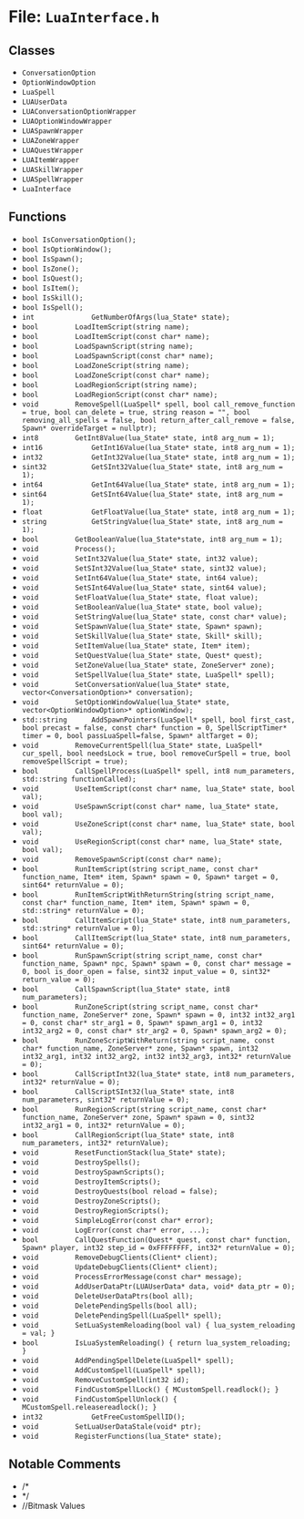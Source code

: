 # File: `LuaInterface.h`

## Classes

- `ConversationOption`
- `OptionWindowOption`
- `LuaSpell`
- `LUAUserData`
- `LUAConversationOptionWrapper`
- `LUAOptionWindowWrapper`
- `LUASpawnWrapper`
- `LUAZoneWrapper`
- `LUAQuestWrapper`
- `LUAItemWrapper`
- `LUASkillWrapper`
- `LUASpellWrapper`
- `LuaInterface`

## Functions

- `bool IsConversationOption();`
- `bool IsOptionWindow();`
- `bool IsSpawn();`
- `bool IsZone();`
- `bool IsQuest();`
- `bool IsItem();`
- `bool IsSkill();`
- `bool IsSpell();`
- `int				GetNumberOfArgs(lua_State* state);`
- `bool			LoadItemScript(string name);`
- `bool			LoadItemScript(const char* name);`
- `bool			LoadSpawnScript(string name);`
- `bool			LoadSpawnScript(const char* name);`
- `bool			LoadZoneScript(string name);`
- `bool			LoadZoneScript(const char* name);`
- `bool			LoadRegionScript(string name);`
- `bool			LoadRegionScript(const char* name);`
- `void			RemoveSpell(LuaSpell* spell, bool call_remove_function = true, bool can_delete = true, string reason = "", bool removing_all_spells = false, bool return_after_call_remove = false, Spawn* overrideTarget = nullptr);`
- `int8			GetInt8Value(lua_State* state, int8 arg_num = 1);`
- `int16			GetInt16Value(lua_State* state, int8 arg_num = 1);`
- `int32			GetInt32Value(lua_State* state, int8 arg_num = 1);`
- `sint32			GetSInt32Value(lua_State* state, int8 arg_num = 1);`
- `int64			GetInt64Value(lua_State* state, int8 arg_num = 1);`
- `sint64			GetSInt64Value(lua_State* state, int8 arg_num = 1);`
- `float			GetFloatValue(lua_State* state, int8 arg_num = 1);`
- `string			GetStringValue(lua_State* state, int8 arg_num = 1);`
- `bool			GetBooleanValue(lua_State*state, int8 arg_num = 1);`
- `void			Process();`
- `void			SetInt32Value(lua_State* state, int32 value);`
- `void			SetSInt32Value(lua_State* state, sint32 value);`
- `void			SetInt64Value(lua_State* state, int64 value);`
- `void			SetSInt64Value(lua_State* state, sint64 value);`
- `void			SetFloatValue(lua_State* state, float value);`
- `void			SetBooleanValue(lua_State* state, bool value);`
- `void			SetStringValue(lua_State* state, const char* value);`
- `void			SetSpawnValue(lua_State* state, Spawn* spawn);`
- `void			SetSkillValue(lua_State* state, Skill* skill);`
- `void			SetItemValue(lua_State* state, Item* item);`
- `void			SetQuestValue(lua_State* state, Quest* quest);`
- `void			SetZoneValue(lua_State* state, ZoneServer* zone);`
- `void			SetSpellValue(lua_State* state, LuaSpell* spell);`
- `void			SetConversationValue(lua_State* state, vector<ConversationOption>* conversation);`
- `void			SetOptionWindowValue(lua_State* state, vector<OptionWindowOption>* optionWindow);`
- `std::string		AddSpawnPointers(LuaSpell* spell, bool first_cast, bool precast = false, const char* function = 0, SpellScriptTimer* timer = 0, bool passLuaSpell=false, Spawn* altTarget = 0);`
- `void			RemoveCurrentSpell(lua_State* state, LuaSpell* cur_spell, bool needsLock = true, bool removeCurSpell = true, bool removeSpellScript = true);`
- `bool			CallSpellProcess(LuaSpell* spell, int8 num_parameters, std::string functionCalled);`
- `void			UseItemScript(const char* name, lua_State* state, bool val);`
- `void			UseSpawnScript(const char* name, lua_State* state, bool val);`
- `void			UseZoneScript(const char* name, lua_State* state, bool val);`
- `void			UseRegionScript(const char* name, lua_State* state, bool val);`
- `void			RemoveSpawnScript(const char* name);`
- `bool			RunItemScript(string script_name, const char* function_name, Item* item, Spawn* spawn = 0, Spawn* target = 0, sint64* returnValue = 0);`
- `bool			RunItemScriptWithReturnString(string script_name, const char* function_name, Item* item, Spawn* spawn = 0, std::string* returnValue = 0);`
- `bool			CallItemScript(lua_State* state, int8 num_parameters, std::string* returnValue = 0);`
- `bool			CallItemScript(lua_State* state, int8 num_parameters, sint64* returnValue = 0);`
- `bool			RunSpawnScript(string script_name, const char* function_name, Spawn* npc, Spawn* spawn = 0, const char* message = 0, bool is_door_open = false, sint32 input_value = 0, sint32* return_value = 0);`
- `bool			CallSpawnScript(lua_State* state, int8 num_parameters);`
- `bool			RunZoneScript(string script_name, const char* function_name, ZoneServer* zone, Spawn* spawn = 0, int32 int32_arg1 = 0, const char* str_arg1 = 0, Spawn* spawn_arg1 = 0, int32 int32_arg2 = 0, const char* str_arg2 = 0, Spawn* spawn_arg2 = 0);`
- `bool			RunZoneScriptWithReturn(string script_name, const char* function_name, ZoneServer* zone, Spawn* spawn, int32 int32_arg1, int32 int32_arg2, int32 int32_arg3, int32* returnValue = 0);`
- `bool			CallScriptInt32(lua_State* state, int8 num_parameters, int32* returnValue = 0);`
- `bool			CallScriptSInt32(lua_State* state, int8 num_parameters, sint32* returnValue = 0);`
- `bool			RunRegionScript(string script_name, const char* function_name, ZoneServer* zone, Spawn* spawn = 0, sint32 int32_arg1 = 0, int32* returnValue = 0);`
- `bool			CallRegionScript(lua_State* state, int8 num_parameters, int32* returnValue);`
- `void			ResetFunctionStack(lua_State* state);`
- `void			DestroySpells();`
- `void			DestroySpawnScripts();`
- `void			DestroyItemScripts();`
- `void			DestroyQuests(bool reload = false);`
- `void			DestroyZoneScripts();`
- `void			DestroyRegionScripts();`
- `void			SimpleLogError(const char* error);`
- `void			LogError(const char* error, ...);`
- `bool			CallQuestFunction(Quest* quest, const char* function, Spawn* player, int32 step_id = 0xFFFFFFFF, int32* returnValue = 0);`
- `void			RemoveDebugClients(Client* client);`
- `void			UpdateDebugClients(Client* client);`
- `void			ProcessErrorMessage(const char* message);`
- `void			AddUserDataPtr(LUAUserData* data, void* data_ptr = 0);`
- `void			DeleteUserDataPtrs(bool all);`
- `void			DeletePendingSpells(bool all);`
- `void			DeletePendingSpell(LuaSpell* spell);`
- `void			SetLuaSystemReloading(bool val) { lua_system_reloading = val; }`
- `bool			IsLuaSystemReloading() { return lua_system_reloading; }`
- `void			AddPendingSpellDelete(LuaSpell* spell);`
- `void			AddCustomSpell(LuaSpell* spell);`
- `void			RemoveCustomSpell(int32 id);`
- `void			FindCustomSpellLock() { MCustomSpell.readlock(); }`
- `void			FindCustomSpellUnlock() { MCustomSpell.releasereadlock(); }`
- `int32			GetFreeCustomSpellID();`
- `void			SetLuaUserDataStale(void* ptr);`
- `void			RegisterFunctions(lua_State* state);`

## Notable Comments

- /*
- */
- //Bitmask Values
